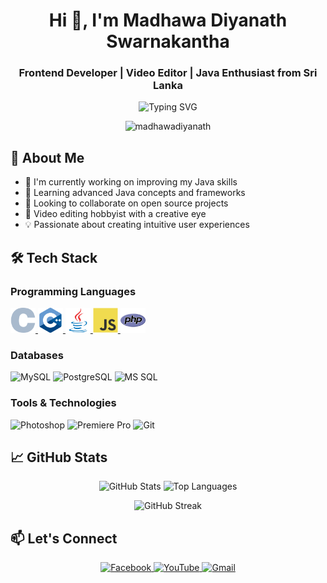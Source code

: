 <h1 align="center">Hi 👋, I'm Madhawa Diyanath Swarnakantha</h1>
<h3 align="center">Frontend Developer | Video Editor | Java Enthusiast from Sri Lanka</h3>

<p align="center">
  <img src="https://readme-typing-svg.herokuapp.com?font=Fira+Code&pause=1000&color=22D3EE&center=true&vCenter=true&width=435&lines=Turning+ideas+into+reality;Clean+code+enthusiast;Passionate+about+learning;Creative+problem+solver" alt="Typing SVG" />
</p>

<p align="center"> 
  <img src="https://komarev.com/ghpvc/?username=madhawadiyanath&label=Profile%20views&color=0e75b6&style=flat" alt="madhawadiyanath" /> 
</p>

## 🚀 About Me

- 🔭 I'm currently working on improving my Java skills
- 🌱 Learning advanced Java concepts and frameworks
- 👯 Looking to collaborate on open source projects
- 🎥 Video editing hobbyist with a creative eye
- 💡 Passionate about creating intuitive user experiences

## 🛠️ Tech Stack

### Programming Languages
<p align="left"> 
  <a href="https://www.cprogramming.com/" target="_blank" rel="noreferrer"> 
    <img src="https://raw.githubusercontent.com/devicons/devicon/master/icons/c/c-original.svg" alt="c" width="40" height="40"/> 
  </a> 
  <a href="https://www.w3schools.com/cpp/" target="_blank" rel="noreferrer"> 
    <img src="https://raw.githubusercontent.com/devicons/devicon/master/icons/cplusplus/cplusplus-original.svg" alt="cplusplus" width="40" height="40"/> 
  </a> 
  <a href="https://www.java.com" target="_blank" rel="noreferrer"> 
    <img src="https://raw.githubusercontent.com/devicons/devicon/master/icons/java/java-original.svg" alt="java" width="40" height="40"/> 
  </a> 
  <a href="https://developer.mozilla.org/en-US/docs/Web/JavaScript" target="_blank" rel="noreferrer"> 
    <img src="https://raw.githubusercontent.com/devicons/devicon/master/icons/javascript/javascript-original.svg" alt="javascript" width="40" height="40"/> 
  </a> 
  <a href="https://www.php.net" target="_blank" rel="noreferrer"> 
    <img src="https://raw.githubusercontent.com/devicons/devicon/master/icons/php/php-original.svg" alt="php" width="40" height="40"/> 
  </a> 
</p>

### Databases
<p>
  <img src="https://img.shields.io/badge/MySQL-00000F?style=for-the-badge&logo=mysql&logoColor=white" alt="MySQL">
  <img src="https://img.shields.io/badge/PostgreSQL-316192?style=for-the-badge&logo=postgresql&logoColor=white" alt="PostgreSQL">
  <img src="https://img.shields.io/badge/Microsoft%20SQL%20Server-CC2927?style=for-the-badge&logo=microsoft%20sql%20server&logoColor=white" alt="MS SQL">
</p>

### Tools & Technologies
<p>
  <img src="https://img.shields.io/badge/Adobe%20Photoshop-31A8FF?style=for-the-badge&logo=Adobe%20Photoshop&logoColor=black" alt="Photoshop">
  <img src="https://img.shields.io/badge/Adobe%20Premiere%20Pro-9999FF?style=for-the-badge&logo=Adobe%20Premiere%20Pro&logoColor=white" alt="Premiere Pro">
  <img src="https://img.shields.io/badge/Git-F05032?style=for-the-badge&logo=git&logoColor=white" alt="Git">
</p>

## 📈 GitHub Stats

<p align="center">
  <img src="https://github-readme-stats.vercel.app/api?username=madhawadiyanath&show_icons=true&theme=radical" alt="GitHub Stats" width="48%">
  <img src="https://github-readme-stats.vercel.app/api/top-langs/?username=madhawadiyanath&layout=compact&theme=radical" alt="Top Languages" width="45%">
</p>

<p align="center">
  <img src="https://github-readme-streak-stats.herokuapp.com/?user=madhawadiyanath&theme=radical" alt="GitHub Streak" width="48%">
</p>

## 📫 Let's Connect

<p align="center">
  <a href="https://fb.com/madhawa diyanth" target="blank">
    <img src="https://img.shields.io/badge/Facebook-1877F2?style=for-the-badge&logo=facebook&logoColor=white" alt="Facebook">
  </a>
  <a href="https://www.youtube.com/c/mad_hawa" target="blank">
    <img src="https://img.shields.io/badge/YouTube-FF0000?style=for-the-badge&logo=youtube&logoColor=white" alt="YouTube">
  </a>
  <a href="mailto:it23844506@my.sliit.lk">
    <img src="https://img.shields.io/badge/Gmail-D14836?style=for-the-badge&logo=gmail&logoColor=white" alt="Gmail">
  </a>
</p>
